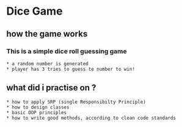 # Dice Game

## how the game works
### This is a simple dice roll guessing game 
    * a random number is generated
    * player has 3 tries to guess te number to win!

## what did i practise on ?
    * how to apply SRP (single Responsibilty Principle)
    * how to design classes
    * basic OOP principles
    * how to write good methods, according to clean code standards
    
